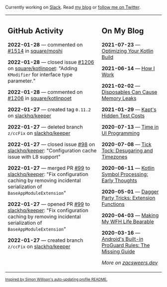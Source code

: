 Currently working on [Slack](https://slack.com/). Read [my blog](https://zacsweers.dev/) or [follow me on Twitter](https://twitter.com/ZacSweers).

<table><tr><td valign="top" width="60%">

## GitHub Activity
<!-- githubActivity starts -->
**2022-01-28** — commented on [#1514](https://github.com/square/moshi/issues/1514#issuecomment-1024426366) in [square/moshi](https://github.com/square/moshi)

**2022-01-28** — closed issue [#1206](https://github.com/square/kotlinpoet/issues/1206) on [square/kotlinpoet](https://github.com/square/kotlinpoet): "Adding `KModifier` for interface type parameter."

**2022-01-28** — commented on [#1206](https://github.com/square/kotlinpoet/issues/1206#issuecomment-1024332470) in [square/kotlinpoet](https://github.com/square/kotlinpoet)

**2022-01-27** — created tag `0.11.2` on [slackhq/keeper](https://github.com/slackhq/keeper)

**2022-01-27** — deleted branch `z/ccFix` on [slackhq/keeper](https://github.com/slackhq/keeper)

**2022-01-27** — closed issue [#98](https://github.com/slackhq/keeper/issues/98) on [slackhq/keeper](https://github.com/slackhq/keeper): "Configuration cache issue with L8 support"

**2022-01-27** — merged PR [#99](https://github.com/slackhq/keeper/pull/99) to [slackhq/keeper](https://github.com/slackhq/keeper): "Fix configuration caching by removing incidental serialization of `BaseAppModuleExtension`"

**2022-01-27** — opened PR [#99](https://github.com/slackhq/keeper/pull/99) to [slackhq/keeper](https://github.com/slackhq/keeper): "Fix configuration caching by removing incidental serialization of `BaseAppModuleExtension`"

**2022-01-27** — created branch `z/ccFix` on [slackhq/keeper](https://github.com/slackhq/keeper)
<!-- githubActivity ends -->
</td><td valign="top" width="40%">

## On My Blog
<!-- blog starts -->
**2021-07-23** — [Optimizing Your Kotlin Build](https://www.zacsweers.dev/optimizing-your-kotlin-build/)

**2021-06-14** — [How I Work](https://www.zacsweers.dev/how-i-work/)

**2021-02-02** — [Disposables Can Cause Memory Leaks](https://www.zacsweers.dev/disposables-can-cause-memory-leaks/)

**2021-01-29** — [Kapt's Hidden Test Costs](https://www.zacsweers.dev/kapts-hidden-test-costs/)

**2020-07-13** — [Time in UI Programming](https://www.zacsweers.dev/time-in-ui/)

**2020-07-08** — [Tick Tock: Desugaring and Timezones](https://www.zacsweers.dev/ticktock-desugaring-timezones/)

**2020-06-11** — [Kotlin Symbol Processing: Early Thoughts](https://www.zacsweers.dev/kotlin-symbol-processor-early-thoughts/)

**2020-05-01** — [Dagger Party Tricks: Extension Functions](https://www.zacsweers.dev/dagger-party-tricks-extension-functions/)

**2020-04-03** — [Making My WFH Life Bearable](https://www.zacsweers.dev/making-wfh-life-bearable/)

**2020-03-16** — [Android's Built-in ProGuard Rules: The Missing Guide](https://www.zacsweers.dev/android-proguard-rules/)
<!-- blog ends -->
_More on [zacsweers.dev](https://zacsweers.dev/)_
</td></tr></table>

<sub><a href="https://simonwillison.net/2020/Jul/10/self-updating-profile-readme/">Inspired by Simon Willison's auto-updating profile README.</a></sub>